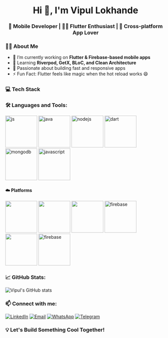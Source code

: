 <h1 align="center">Hi 👋, I'm Vipul Lokhande</h1>
<h3 align="center">🚀 Mobile Developer | 🧑‍💻 Flutter Enthusiast | 📱 Cross-platform App Lover</h3>

### 🧑‍💻 About Me

- 🔭 I’m currently working on **Flutter & Firebase-based mobile apps**
- 🌱 Learning **Riverpod, GetX, BLoC, and Clean Architecture**
- 🚀 Passionate about building fast and responsive apps
- ⚡ Fun Fact: Flutter feels like magic when the hot reload works 😄

### 💻 Tech Stack

### 🛠️ Languages and Tools:

<p align="left">
  <img src="https://cdn.jsdelivr.net/gh/devicons/devicon@latest/icons/flutter/flutter-original.svg" alt="js" width="100" height="100"/>
  <img src="https://cdn.jsdelivr.net/gh/devicons/devicon@latest/icons/java/java-original.svg" alt="java" width="100" height="100"/>
  <img src="https://cdn.jsdelivr.net/gh/devicons/devicon@latest/icons/nodejs/nodejs-original-wordmark.svg" alt="nodejs" width="100" height="100"/>
  <img src="https://cdn.jsdelivr.net/gh/devicons/devicon@latest/icons/dart/dart-original.svg" alt="dart" width="100" height="100"/>
  <img src="https://cdn.jsdelivr.net/gh/devicons/devicon@latest/icons/mongodb/mongodb-original-wordmark.svg" alt="mongodb" width="100" height="100"/>
  <img src="https://cdn.jsdelivr.net/gh/devicons/devicon@latest/icons/javascript/javascript-original.svg" alt="javascript" width="100" height="100"/>
</p>

#### ☁️ Platforms

<p align="left">
  <img src="https://cdn.jsdelivr.net/gh/devicons/devicon/icons/vscode/vscode-original.svg" width="100"/>
  <img src="https://cdn.jsdelivr.net/gh/devicons/devicon@latest/icons/androidstudio/androidstudio-original.svg" width="100"/>
  <img src="https://cdn.jsdelivr.net/gh/devicons/devicon@latest/icons/eclipse/eclipse-original.svg" width="100"/>
  <img src="https://cdn.jsdelivr.net/gh/devicons/devicon@latest/icons/firebase/firebase-original.svg" alt="firebase" width="100"/>
  <img src="https://cdn.jsdelivr.net/gh/devicons/devicon/icons/git/git-original.svg" width="100"/>
  <img src="https://cdn.jsdelivr.net/gh/devicons/devicon@latest/icons/github/github-original-wordmark.svg" alt="firebase" width="100"/>
</p>

### 📈 GitHub Stats:

![Vipul's GitHub stats](https://github-readme-stats.vercel.app/api?username=vipullokhande&show_icons=true&theme=radical)

### 📫 Connect with me:

[![LinkedIn](https://img.shields.io/badge/LinkedIn-blue?style=flat&logo=linkedin)](https://www.linkedin.com/in/vipul-lokhande-16b379229)
[![Email](https://img.shields.io/badge/Gmail-red?style=flat&logo=gmail&logoColor=white)](mailto:vipullokhande1@gmail.com)
[![WhatsApp](https://img.shields.io/badge/WhatsApp-25D366?style=flat&logo=whatsapp&logoColor=white)](https://wa.me/7744959632)
[![Telegram](https://img.shields.io/badge/Telegram-2CA5E0?style=flat&logo=telegram&logoColor=white)](https://t.me/vipullokhande)

### 💡 Let's Build Something Cool Together!
